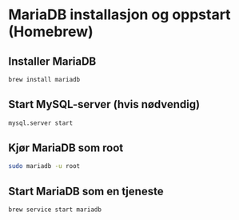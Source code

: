 # MariaDB installasjon og oppstart (Homebrew)

## Installer MariaDB
```bash
brew install mariadb
```

## Start MySQL-server (hvis nødvendig)
```bash
mysql.server start
```

## Kjør MariaDB som root
```bash
sudo mariadb -u root
```

## Start MariaDB som en tjeneste
```bash
brew service start mariadb
```
